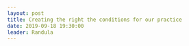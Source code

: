 ```yaml
---
layout: post
title: Creating the right the conditions for our practice
date: 2019-09-18 19:30:00
leader: Randula 
---
```

